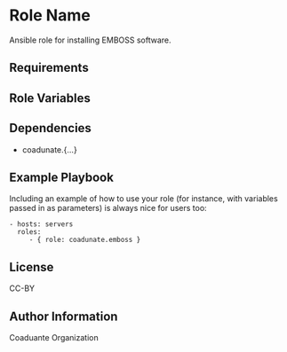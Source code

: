 Role Name
=========

Ansible role for installing EMBOSS software.

Requirements
------------



Role Variables
--------------



Dependencies
------------

- coadunate.{...}

Example Playbook
----------------

Including an example of how to use your role (for instance, with variables passed in as parameters) is always nice for users too:

    - hosts: servers
      roles:
         - { role: coadunate.emboss }

License
-------

CC-BY

Author Information
------------------

Coaduante Organization
